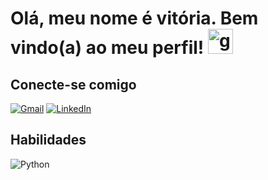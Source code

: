 # Olá, meu nome é vitória. Bem vindo(a) ao meu perfil! <img width="40" height="40" src="https://img.icons8.com/windows/32/github.png" alt="github"/>


## Conecte-se comigo
[![Gmail](https://img.shields.io/badge/Gmail-D14836?style=for-the-badge&logo=gmail&logoColor=white)](https://mail.google.com/mail/u/0/#inbox)
[![LinkedIn](https://img.shields.io/badge/LinkedIn-000?style=for-the-badge&logo=linkedin&logoColor=0E76A8)](https://www.linkedin.com/in/SEUUSERNAME/)   



## Habilidades 
![Python](https://img.shields.io/badge/Python-3776AB?style=for-the-badge&logo=python&logoColor=white)




